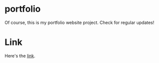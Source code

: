 # portfolio
Of course, this is my portfolio website project. Check for regular updates!

# Link
Here's the [link](https://itsbonface.github.io/portfolio/).
